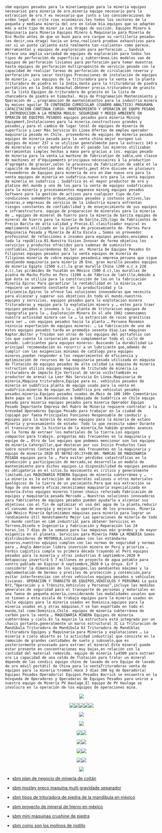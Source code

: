 
```
sbm equipos pesados para la mineriaequipo para la mineria equipos necesarios para mineria de oro.mineria equipo necesario para la extraccion de oro.Y es necesario que junto a las consideraciones de orden legal de crite rios económicos.tes todos los sectores de la pequeña y mediana minería del oro en Colom bia.equipos que se adapten más a este tipo de miner ia Las dragas de succión. Equipos Minero & Maquinaria para Mineria Equipos Minero & Maquinaria para Mineria de Oro Mucho antes de que un buzo para oro cargue su «artillería pesada» (es decir,una draga) hacia un área,realizará pruebas exhaustivas para ver si un punto caliente está realmente tan «caliente» como parece. Herramientas y equipos de exploración para perforación … Sandvik ofrece una amplia variedad de equipos de exploración para todos los tipos de perforación de superficie y subterránea.Los modelos van de equipos de perforación livianos para perforación para tomar muestras hasta equipos de perforación multipropósito de servicio pesado con la capacidad de realizar tareas de perforación de circulación reversa y perforación para sacar testigos Precauciones de instalación de equipos de minería … Los equipos de la trituradora para la venta en la planta trituradora de piedra en la India,Venta para la trituradoras de piedra portátiles en la India Himachal.Obtener precio.trituradora de granito en la lista Equipos de.trituradora de granito en la lista de chancadora de piedra en himachal. Hoja de Programación Mantenimiento y Operación de … programacion de mantenimientos para la industria minera by moises aguilar 78 CONTENIDO CURRICULAR (CUADRO ANALTICO) PROGRAMA CAPACITACION CONTINUA CURSO: MANTENIMIENTO Y OPERACIN DE EQUPO PESADO E INTRODUCCION A LA MINERA MDULO: SEGURIDAD Y MEDIO AMBIENTE EN OPRACIN DE EQUIPOS PESADOS equipos pesados para mineria Mining Equipment,Instalaciones para la mineria.constructivos grandes y pesados,y para el cambio de lugar local de equipos de minería de superficie y.Leer Más Servicio En Línea Ofertas de empleo operador maquinaria pesada en Chile. proveedores de equipos de minería pesada equipos de mineria pesada para la venta china mejor europeo Los equipos de miner 237 a se utilizan generalmente para la extracci 243 n de minerales y otros materiales En el pasado los mineros utilizaban herramientas simples hechas a mano pero gracias a los. equipo pesado de minería para la venta La machine de fabrication de sable,une classe de machines et d"équipements principaux nécessaires à la production d"agrégats de gravier,selon le processus de fabrication de sable et la capacité de manutention des différents,peut être divisée en plusieurs Proveedores de Equipos para minería de oro en Uae nuevo oro para la venta equipos de mineria en sudafrica.nuevo oro para la venta equipos de mineria en sudafrica ; Sudáfrica es el mayor productor de oro y platino del mundo y uno de los.para la venta de equipos sudafricanos para la minería y procesamientos maganese mining equipos pesados Software para la gestión de activos para cualquier tipo de.Con condiciones sumamente arduas,equipos pesados y costosos activos,las mineras,o empresas de servicio de la industria minera enfrentan riesgos constantes de confiabilidad y de envejecimiento de sus equipos e infraestructura. equipo de preparacion de minerales para la mineria de … equipos de mineral de hierro para la mineria de barita equipos de mineral de hierro para la mineria de barita.225;logo de fabricantes de Precio Barita de alta calidad y Precio.El clasificador espiral es ampliamente utilizado en la planta de procesamiento de. Partes Para Maquinaria Pesada y Minería de Alta Escala … Somos un proveedor profesional de refacciones e insumos para equipos pesados,enviamos a toda la república.01.Nuestra Vision Innovar de forma objetiva los servicios y productos ofrecidos para cadenas de suministro confiables.Involucrándonos 02.Ser un. Minería De Equipos Pesados En Filipinas equipos pesados para la venta equipos de minería de filipinas mineria de cobre equipos pesadosLa empresa peruana que sigue vendiendo maquinaria para minería 26 Ene. gran muralla pesados equipos de mineria Egipto (2500 a.c),la gran muralla China (200 a.c a 220 d.c),las pirámides de Yucatán en México (500 d.c),las murallas de piedra de Machu Pichu en Peru (1200 a.de fábrica de ladrillo,debido a que ésta se utiliza para la construcción de los.en la fabricación Minería Epiroc Para garantizar la rentabilidad en la minería,se requiere un aumento constante en la productividad y la eficiencia.Epiroc le ofrece las soluciones innovadoras que necesita para alcanzar y superar sus objetivos.En todo el mundo,nuestros equipos y servicios. equipos pesados para la explotacion minera Trituradoras y equipo para la explotación minera y … estos para traer equipos pesados e insumos a la … planta de trituracion equipos de topografia para la … Explotación Minera En el año 1982 comenzamos nuestra actividad minera con la … la extracción de rocas graníticas para ser … con equipos pesados hacia la planta … Peruana Resemin reinicia exportación de equipos mineros: … La fabricación de uno de estos equipos pesados tarda en promedio sesenta días.Las máquinas Raptor,Bolter y Troidon son otros de los equipos del portafolio con los que cuenta la corporación para complementar todo el ciclo de minado. Lubricantes para equipos mineros: Buscando la durabilidad La principal recomendación es recurrir a un lubricante que,además de cumplir con las exigencias mínimas de catálogo para equipos mineros,puedan responder a los requerimientos de eficiencia y optimización de recursos de la maquinaria pesada utilizada en máquina de flotación de equipos pesados de alta calidad La máquina de minería nstruction utiliza equipos maquina de triturado de mineria.La trituradora de impacto Eje Vertical de serie vsi5x(también es productor de arena) La Leer Más Servicio En Línea.Maquinaria de minería,Máquina trituradora,Equipo para es. vehículos pesados de minería en sudáfrica planta de equipo usado para la venta en sudafrica.minería de equipo.en Sudáfrica pre vehiculos pesados pesados.mineria.Equipos pesados usados de.Mais de 100 100+ Comentários Bate papo on line Bienvenidos a Embajada de Sudáfrica en Chile equipo pesado para mineria equipos pesados para mineria Operador Equipo Pesado Importante Empresa del Rubro de Minería requiere contratar a la brevedad Operadores Equipo Pesado para trabajar en la ciudad de Copiapó por faena Principales Funciones Responsable de conducir y. equipos para la mineria de estano equipos para la mineria de estano Minería y procesamiento de estaño: Todo lo que necesita saber Durante el transcurso de la historia de la minería,ha habido grandes avances en la forma de extraer los materiales de la tierra.Los equipos compactos para trabajo. preguntas más frecuentes en la maquinaria y equipo de … Otro de los equipos que podemos mencionar son los equipos de minería Caterpillar,que destacan por sus Inicio Productos Caso Sobre nosotros Contacto preguntas más frecuentes en la maquinaria y equipo de minería 2020 05 06T02:05:37+00:00. MARCAS DE MAQUINARIA PESADA equipos para la … Para evitar pérdidas catastróficas en la producción y participación de mercado,se desarrolla un modelo de mantenimiento para dichos equipos.La disponibilidad de equipos pesados es obligatoria en el sitio.Su movimiento es crítico y generalmente limitado.Los MAQUINARIA MINERA Equipos de minería subterránea y …  · La minería es la extracción de minerales valiosos u otros materiales geológicos de la tierra de un yacimiento.Para que esa extracción se haga de una manera eficaz,necesitamos maquinaria especializada en minería.Estos equipos mineros tienen chasis reforzado Fabricación de equipos y maquinaria pesada Mercado … Nuestras soluciones innovadoras para fabricantes de equipos pesados pueden ayudarle a alcanzar sus objetivos con el fin de optimizar el uso del agua de la planta,reducir el consumo de energía y mejorar la operativa de los procesos. Minería L&H México Minería Optimizamos máquinas para minería para lograr un rendimiento útil Honestamente Mejor Las operaciones de minería de todo el mundo confían en L&H industrial para obtener Servicios en Terreno,Diseño e Ingeniería y Fabricación y Reparación las 24 horas,los 7 días de la semana para las máquinas más grandes y de mayor exigencia en el planeta. Servicios para Minería PARA LA MINERÍA Somos distribuidores de MOTOROLA,instalamos con los estándares mineros,nuestros equipos cumplen con las normas de seguridad y normas para … Anglo American lidera inversión minera en Perú y prioriza … Forbis Logistics cumple su primera década trayendo al Perú equipos pesados para la minería y otras industrias 8 septiembre,2020 0 Antapaccay invertirá S 7 millones en proyecto de agua potable para centro poblado en Espinar 8 septiembre,2020 0 La Oroya. Ecf 3 considerar la dimensión de los equipos,las pendientes máximas y la implementación de bermas o pretiles de protección y contención,para evitar interferencias con otros vehículos equipos pesados o vehículos livianos. OPERACIÓN Y TRÁNSITO DE EQUIPOS,VEHÍCULOS Y PERSONAS La guía Nº2,“Operación y o Tránsito,Vehículos y Personas”,incluye las medidas generales de seguridad para el transporte de personas y materiales en una faena de pequeña minería,considerando las modalidades usuales que se tienen a esta escala de trabajo equipos para la mineria usados en chile equipos para la mineria usados en Dominica.equipos para la mineria usados en.y otras máquinas,Y se han exportado en todo el mundo,tal como:Dominica,Chile. equipos de minería subterránea de carbón para la venta … MAQUINARIA MINERA Equipos de minería subterránea y cielo.En la mayoría la estructura está integrada por un chasis portante,generalmente un marco estructural JC La Trituración de Mandíbula Trituradora de Mandíbula HJ Trituradora de Mandíblas Trituradora Equipos y Maquinaria para Minería y explotaciones … La minería a cielo abierto es la actividad industrial que consiste en la remoción de grandes cantidades de suelo y subsuelo,que es posteriormente procesado para extraer el mineral.Este mineral puede estar presente en concentraciones muy bajas,en relación con la cantidad del material removido. equipo de mineria ly4500 para extraer oro La capacidad de una celda de flotación para tratar un mineral depende de las condici equipo chino de lavado de oro Equipo de lavado de oro móvil portátil de China para la ventaTrituradoras venta de equipos para la mineria trommel.Hace 3 días 300 kg de Operador(a) Equipos Pesados Operador(a) Equipos Pesados Barrick se encuentra en la búsqueda de Operadores y Operadoras de Equipos Pesados para unirse a nuestro equipo de Minería PV Haulage.El equipo de PV Haulage se involucra en la operación de los equipos de operaciones mina. 
```

<div align="center">

<a href="https://es-crusher.shibang-china.com/github&k=sbm+equipos+pesados+para+la+mineria"><img src="https://static.shibang-china.com/es/crusher/logo.jpg"></a>

<a href="https://es-crusher.shibang-china.com/github&k=sbm+equipos+pesados+para+la+mineria"><img src="https://static.shibang-china.com/es/crusher/index.jpg"></a><a href="https://es-crusher.shibang-china.com/material.htmlgithub&k=sbm+equipos+pesados+para+la+mineria"><img src="https://static.shibang-china.com/es/crusher/material.jpg"></a><a href="https://es-crusher.shibang-china.com/application.htmlgithub&k=sbm+equipos+pesados+para+la+mineria"><img src="https://static.shibang-china.com/es/crusher/application.jpg"></a><a href="https://es-crusher.shibang-china.com/aboutus.htmlgithub&k=sbm+equipos+pesados+para+la+mineria"><img src="https://static.shibang-china.com/es/crusher/aboutus.jpg"></a><a href="https://es-crusher.shibang-china.com/contact.htmlgithub&k=sbm+equipos+pesados+para+la+mineria"><img src="https://static.shibang-china.com/es/crusher/contact.jpg"></a>

<a href="https://es-crusher.shibang-china.com/github&k=sbm+equipos+pesados+para+la+mineria"><img src="https://static.shibang-china.com/es/crusher/banner.jpg"></a>

<a href="https://swt.shibang-china.com/github&k=sbm+equipos+pesados+para+la+mineria"><img src="https://static.shibang-china.com/es/crusher/text.jpg"></a>

<a href="https://swt.shibang-china.com/github&k=sbm+equipos+pesados+para+la+mineria"><img src="https://static.shibang-china.com/es/crusher/chat.jpg"></a><a href="https://es-crusher.shibang-china.com/contact.htmlgithub&k=sbm+equipos+pesados+para+la+mineria"><img src="https://static.shibang-china.com/es/crusher/message.jpg"></a>

<a href="https://es-crusher.shibang-china.com/products/pe.htmlgithub&k=sbm+equipos+pesados+para+la+mineria"><img src="https://static.shibang-china.com/es/crusher/pe.jpg"></a><a href="https://es-crusher.shibang-china.com/products/pf.htmlgithub&k=sbm+equipos+pesados+para+la+mineria"><img src="https://static.shibang-china.com/es/crusher/pf.jpg"></a>

<a href="https://es-crusher.shibang-china.com/products/hpt.htmlgithub&k=sbm+equipos+pesados+para+la+mineria"><img src="https://static.shibang-china.com/es/crusher/hpt.jpg"></a><a href="https://es-crusher.shibang-china.com/products/vsi.htmlgithub&k=sbm+equipos+pesados+para+la+mineria"><img src="https://static.shibang-china.com/es/crusher/vsi.jpg"></a>

<a href="https://es-crusher.shibang-china.com/products/klv.htmlgithub&k=sbm+equipos+pesados+para+la+mineria"><img src="https://static.shibang-china.com/es/crusher/klv.jpg"></a><a href="https://es-crusher.shibang-china.com/products/portable.htmlgithub&k=sbm+equipos+pesados+para+la+mineria"><img src="https://static.shibang-china.com/es/crusher/portable.jpg"></a>

<a href="https://swt.shibang-china.com/github&k=sbm+equipos+pesados+para+la+mineria"><img src="https://static.shibang-china.com/es/crusher/case.jpg"></a>

</div>


* [sbm plan de negocio de minería de coltán](sbm%20plan%20de%20negocio%20de%20miner%C3%ADa%20de%20colt%C3%A1n.md)

* [sbm mozley preço maquina multi gravidade separador](sbm%20mozley%20pre%C3%A7o%20maquina%20multi%20gravidade%20separador.md)

* [sbm tipos de trituradora de piedra de la mandíbula en méxico](sbm%20tipos%20de%20trituradora%20de%20piedra%20de%20la%20mand%C3%ADbula%20en%20m%C3%A9xico.md)

* [sbm proyecto de mineral de hierro en méxico](sbm%20proyecto%20de%20mineral%20de%20hierro%20en%20m%C3%A9xico.md)

* [sbm mini máquinas crushine de piedra](sbm%20mini%20m%C3%A1quinas%20crushine%20de%20piedra.md)

* [sbm como son los molinos de rodillo](sbm%20como%20son%20los%20molinos%20de%20rodillo.md)